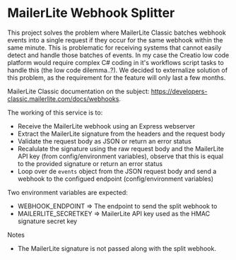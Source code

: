 # MailerLite Webhook Splitter

This project solves the problem where MailerLite Classic batches webhook events into a single request if they occur for the same webhook within the same minute. This is problematic for receiving systems that cannot easily detect and handle those batches of events. In my case the Creatio low code platform would require complex C# coding in it's workflows script tasks to handle this (the low code dilemma..?). We decided to externalize solution of this problem, as the requirement for the feature will only last a few months.

MailerLite Classic documentation on the subject: https://developers-classic.mailerlite.com/docs/webhooks.

The working of this service is to:
- Receive the MailerLite webhook using an Express webserver
- Extract the MailerLite signature from the headers and the request body
- Validate the request body as JSON or return an error status
- Recalulate the signature using the raw request body and the MailerLite API key (from config/environment variables), observe that this is equal to the provided signature or return an error status
- Loop over de `events` object from the JSON request body and send a webhook to the configued endpoint (config/environment variables)

Two environment variables are expected:
- WEBHOOK_ENDPOINT => The endpoint to send the split webhook to
- MAILERLITE_SECRETKEY => MailerLite API key used as the HMAC signature secret key

Notes
- The MailerLite signature is not passed along with the split webhook.


